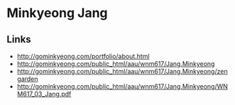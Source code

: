 # Minkyeong Jang

## Links
- http://gominkyeong.com/portfolio/about.html
- http://gominkyeong.com/public_html/aau/wnm617/Jang.Minkyeong
- http://gominkyeong.com/public_html/aau/wnm617/Jang.Minkyeong/zengarden
- http://gominkyeong.com/public_html/aau/wnm617/Jang.Minkyeong/WNM617_03_Jang.pdf
